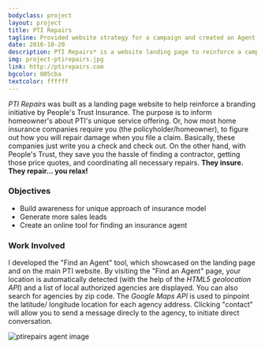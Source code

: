 ```yaml
---
bodyclass: project
layout: project
title: PTI Repairs
tagline: Provided website strategy for a campaign and created an Agent Locator tool 
date: 2016-10-20
description: PTI Repairs* is a website landing page to reinforce a campaign initiative by People's Trust Insurance. The purpose of the campaign is to inform homeowner's about PTI's unique service offering. Most home insurance companies require you, as the policyholder, to figure out how you will repair damage when you file a claim.
img: project-ptirepairs.jpg
link: http://ptirepairs.com
bgcolor: 005cba
textcolor: ffffff
---
```


*PTI Repairs* was built as a landing page website to help reinforce a branding initiative by People's Trust Insurance. The purpose is to inform homeowner's about PTI's unique service offering. Or, how most home insurance companies require you (the policyholder/homeowner), to figure out how you will repair damage when you file a claim. Basically, these companies just write you a check and check out. On the other hand, with People's Trust, they save you the hassle of finding a contractor, getting those price quotes, and coordinating all necessary repairs. **They insure. They repair... you relax!**

### Objectives
* Build awareness for unique approach of insurance model
* Generate more sales leads
* Create an online tool for finding an insurance agent

### Work Involved
I developed the "Find an Agent" tool, which showcased on the landing page and on the main PTI website. By visiting the "Find an Agent" page, your location is automatically detected (with the help of the *HTML5 geolocation API*) and a list of local authorized agencies are displayed. You can also search for agencies by zip code. The *Google Maps API* is used to pinpoint the latitude/ longitude location for each agency address. Clicking "contact" will allow you to send a message direcly to the agency, to initiate direct conversation.

![ptirepairs agent image](/assets/project-ptirepairs-agent.png)